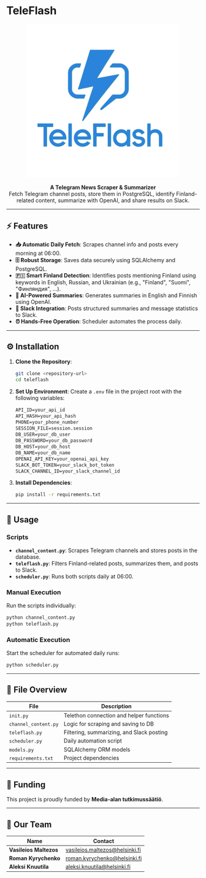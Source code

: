 # TeleFlash

<p align="center">
  <img src="teleflash-logo.png" alt="TeleFlash Logo" width="400">
</p>

<p align="center">
  <strong>A Telegram News Scraper & Summarizer</strong><br>
  Fetch Telegram channel posts, store them in PostgreSQL, identify Finland-related content, summarize with OpenAI, and share results on Slack.
</p>

---

## ⚡ Features

- **📥 Automatic Daily Fetch**: Scrapes channel info and posts every morning at 06:00.
- **🗄️ Robust Storage**: Saves data securely using SQLAlchemy and PostgreSQL.
- **🇫🇮 Smart Finland Detection**: Identifies posts mentioning Finland using keywords in English, Russian, and Ukrainian (e.g., "Finland", "Suomi", "Финляндия", ...).
- **🤖 AI-Powered Summaries**: Generates summaries in English and Finnish using OpenAI.
- **💬 Slack Integration**: Posts structured summaries and message statistics to Slack.
- **⏰ Hands-Free Operation**: Scheduler automates the process daily.

---

## ⚙️ Installation

1. **Clone the Repository**:
   ```bash
   git clone <repository-url>
   cd teleflash
   ```

2. **Set Up Environment**:
   Create a `.env` file in the project root with the following variables:
   ```
   API_ID=your_api_id
   API_HASH=your_api_hash
   PHONE=your_phone_number
   SESSION_FILE=session.session
   DB_USER=your_db_user
   DB_PASSWORD=your_db_password
   DB_HOST=your_db_host
   DB_NAME=your_db_name
   OPENAI_API_KEY=your_openai_api_key
   SLACK_BOT_TOKEN=your_slack_bot_token
   SLACK_CHANNEL_ID=your_slack_channel_id
   ```

3. **Install Dependencies**:
   ```bash
   pip install -r requirements.txt
   ```

---

## 🚀 Usage

### Scripts
- **`channel_content.py`**: Scrapes Telegram channels and stores posts in the database.
- **`teleflash.py`**: Filters Finland-related posts, summarizes them, and posts to Slack.
- **`scheduler.py`**: Runs both scripts daily at 06:00.

### Manual Execution
Run the scripts individually:
```bash
python channel_content.py
python teleflash.py
```

### Automatic Execution
Start the scheduler for automated daily runs:
```bash
python scheduler.py
```

---

## 📁 File Overview

| File                  | Description                              |
|-----------------------|------------------------------------------|
| `init.py`             | Telethon connection and helper functions |
| `channel_content.py`  | Logic for scraping and saving to DB      |
| `teleflash.py`        | Filtering, summarizing, and Slack posting|
| `scheduler.py`        | Daily automation script                  |
| `models.py`           | SQLAlchemy ORM models                    |
| `requirements.txt`    | Project dependencies                     |

---

## 🤝 Funding

This project is proudly funded by **Media-alan tutkimussäätiö**.

---

## 👥 Our Team

| Name                  | Contact                                  |
|-----------------------|------------------------------------------|
| **Vasileios Maltezos** | [vasileios.maltezos@helsinki.fi](mailto:vasileios.maltezos@helsinki.fi) |
| **Roman Kyrychenko**   | [roman.kyrychenko@helsinki.fi](mailto:roman.kyrychenko@helsinki.fi)     |
| **Aleksi Knuutila**    | [aleksi.knuutila@helsinki.fi](mailto:aleksi.knuutila@helsinki.fi)       |

